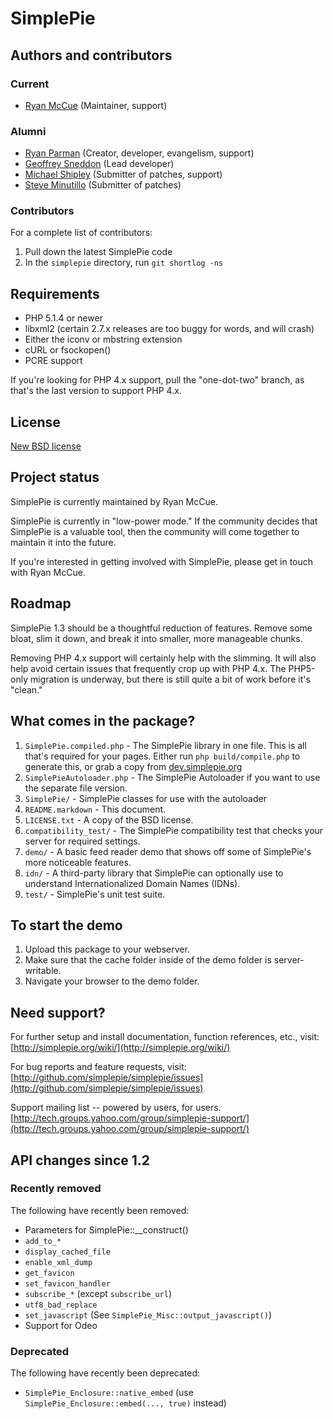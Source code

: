 # SimplePie

## Authors and contributors
### Current
* [Ryan McCue](http://ryanmccue.info) (Maintainer, support)

### Alumni
* [Ryan Parman](http://ryanparman.com) (Creator, developer, evangelism, support)
* [Geoffrey Sneddon](http://gsnedders.com) (Lead developer)
* [Michael Shipley](http://michaelpshipley.com) (Submitter of patches, support)
* [Steve Minutillo](http://minutillo.com/steve/) (Submitter of patches)

### Contributors
For a complete list of contributors:

1. Pull down the latest SimplePie code
2. In the `simplepie` directory, run `git shortlog -ns`


## Requirements
* PHP 5.1.4 or newer
* libxml2 (certain 2.7.x releases are too buggy for words, and will crash)
* Either the iconv or mbstring extension
* cURL or fsockopen()
* PCRE support

If you're looking for PHP 4.x support, pull the "one-dot-two" branch, as that's the last version to support PHP 4.x.


## License
[New BSD license](http://www.opensource.org/licenses/BSD-3-Clause)


## Project status
SimplePie is currently maintained by Ryan McCue.

SimplePie is currently in "low-power mode." If the community decides that SimplePie is a valuable tool, then the community will come together to maintain it into the future.

If you're interested in getting involved with SimplePie, please get in touch with Ryan McCue.


## Roadmap
SimplePie 1.3 should be a thoughtful reduction of features. Remove some bloat, slim it down, and break it into smaller, more manageable chunks.

Removing PHP 4.x support will certainly help with the slimming. It will also help avoid certain issues that frequently crop up with PHP 4.x. The PHP5-only migration is underway, but there is still quite a bit of work before it's "clean."


## What comes in the package?
1. `SimplePie.compiled.php` - The SimplePie library in one file.  This is all that's required for your pages.
   Either run `php build/compile.php` to generate this, or grab a copy from [dev.simplepie.org](http://dev.simplepie.org/SimplePie.compiled.php)
2. `SimplePieAutoloader.php` - The SimplePie Autoloader if you want to use the separate file version.
3. `SimplePie/` - SimplePie classes for use with the autoloader
4. `README.markdown` - This document.
5. `LICENSE.txt` - A copy of the BSD license.
6. `compatibility_test/` - The SimplePie compatibility test that checks your server for required settings.
7. `demo/` - A basic feed reader demo that shows off some of SimplePie's more noticeable features.
8. `idn/` - A third-party library that SimplePie can optionally use to understand Internationalized Domain Names (IDNs).
9. `test/` - SimplePie's unit test suite.

## To start the demo
1. Upload this package to your webserver.
2. Make sure that the cache folder inside of the demo folder is server-writable.
3. Navigate your browser to the demo folder.


## Need support?
For further setup and install documentation, function references, etc., visit:
[http://simplepie.org/wiki/](http://simplepie.org/wiki/)

For bug reports and feature requests, visit:
[http://github.com/simplepie/simplepie/issues](http://github.com/simplepie/simplepie/issues)

Support mailing list -- powered by users, for users.
[http://tech.groups.yahoo.com/group/simplepie-support/](http://tech.groups.yahoo.com/group/simplepie-support/)


## API changes since 1.2
### Recently removed
The following have recently been removed:

* Parameters for SimplePie::__construct()
* `add_to_*`
* `display_cached_file`
* `enable_xml_dump`
* `get_favicon`
* `set_favicon_handler`
* `subscribe_*` (except `subscribe_url`)
* `utf8_bad_replace`
* `set_javascript` (See `SimplePie_Misc::output_javascript()`)
* Support for Odeo

### Deprecated
The following have recently been deprecated:

* `SimplePie_Enclosure::native_embed` (use `SimplePie_Enclosure::embed(..., true)` instead)

